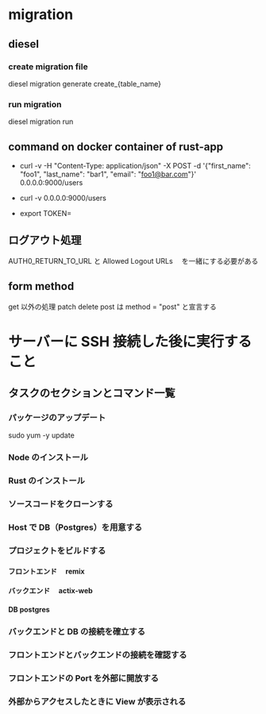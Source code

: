 # migration

## diesel

### create migration file

diesel migration generate create\_{table_name}

### run migration

diesel migration run

## command on docker container of rust-app

- curl -v -H "Content-Type: application/json" -X POST -d '{"first_name": "foo1", "last_name": "bar1", "email": "foo1@bar.com"}' 0.0.0.0:9000/users

- curl -v 0.0.0.0:9000/users

- export TOKEN=

## ログアウト処理

AUTH0_RETURN_TO_URL と Allowed Logout URLs 　を一緒にする必要がある

## form method

get 以外の処理 patch delete post は method = "post" と宣言する

# サーバーに SSH 接続した後に実行すること

## タスクのセクションとコマンド一覧

### パッケージのアップデート

sudo yum -y update

### Node のインストール

### Rust のインストール

### ソースコードをクローンする

### Host で DB（Postgres）を用意する

### プロジェクトをビルドする

#### フロントエンド　 remix

#### バックエンド　 actix-web

#### DB postgres

### バックエンドと DB の接続を確立する

### フロントエンドとバックエンドの接続を確認する

### フロントエンドの Port を外部に開放する

### 外部からアクセスしたときに View が表示される
